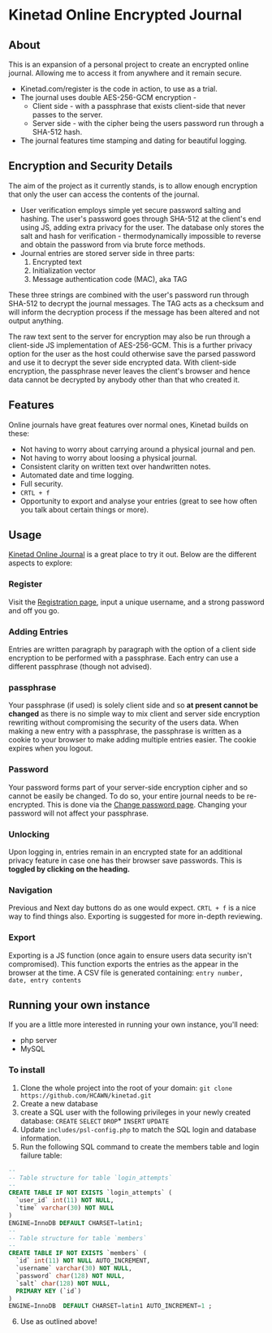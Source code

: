 # Kinetad Online Encrypted Journal
## About
This is an expansion of a personal project to create an encrypted online journal. Allowing me to access it from anywhere and it remain secure.
* Kinetad.com/register is the code in action, to use as a trial.
* The journal uses double AES-256-GCM encryption - 
	* Client side - with a passphrase that exists client-side that never passes to the server.
    * Server side - with the cipher being the users password run through a SHA-512 hash.
* The journal features time stamping and dating for beautiful logging.
## Encryption and Security Details
The aim of the project as it currently stands, is to allow enough encryption that only the user can access the contents of the journal.
* User verification employs simple yet secure password salting and hashing. The user's password goes through SHA-512 at the client's end using JS, adding extra privacy for the user. The database only stores the salt and hash for verification - thermodynamically impossible to reverse and obtain the password from via brute force methods.
* Journal entries are stored server side in three parts:
  1. Encrypted text
  1. Initialization vector
  1. Message authentication code (MAC), aka TAG

These three strings are combined with the user's password run through SHA-512 to decrypt the journal messages.
The TAG acts as a checksum and will inform the decryption process if the message has been altered and not output anything.

The raw text sent to the server for encryption may also be run through a client-side JS implementation of AES-256-GCM. This is a further privacy option for the user as the host could otherwise save the parsed password and use it to decrypt the sever side encrypted data. With client-side encryption, the passphrase never leaves the client's browser and hence data cannot be decrypted by anybody other than that who created it.

## Features
Online journals have great features over normal ones, Kinetad builds on these:
* Not having to worry about carrying around a physical journal and pen.
* Not having to worry about loosing a physical journal.
* Consistent clarity on written text over handwritten notes.
* Automated date and time logging.
* Full security.
* `CRTL + f`
* Opportunity to export and analyse your entries (great to see how often you talk about certain things or more).
## Usage
[Kinetad Online Journal](https://www.kinetad.com "Kinetad - open source online journal") is a great place to try it out. Below are the different aspects to explore:
### Register
Visit the [Registration page](https://www.kinetad.com/register "Kinetad - open source online journal"), input a unique username, and a strong password and off you go.
### Adding Entries
Entries are written paragraph by paragraph with the option of a client side encryption to be performed with a passphrase. Each entry can use a different passphrase (though not advised).
### passphrase
Your passphrase (if used) is solely client side and so **at present cannot be changed** as there is no simple way to mix client and server side encryption rewriting without compromising the security of the users data. When making a new entry with a passphrase, the passphrase is written as a cookie to your browser to make adding multiple entries easier. The cookie expires when you logout.
### Password 
Your password forms part of your server-side encryption cipher and so cannot be easily be changed. To do so, your entire journal needs to be re-encrypted. This is done via the [Change password page](https://kinetad.com/changepassword "Kinetad - open source online journal"). Changing your password will not affect your passphrase.
### Unlocking
Upon logging in, entries remain in an encrypted state for an additional privacy feature in case one has their browser save passwords. This is **toggled by clicking on the heading.**
### Navigation
Previous and Next day buttons do as one would expect. `CRTL + f` is a nice way to find things also. Exporting is suggested for more in-depth reviewing.
### Export
Exporting is a JS function (once again to ensure users data security isn't compromised). This function exports the entries as the appear in the browser at the time. A CSV file is generated containing:
`entry number, date, entry contents`
## Running your own instance
If you are a little more interested in running your own instance, you'll need:
* php server
* MySQL
### To install
1. Clone the whole project into the root of your domain: `git clone https://github.com/HCAWN/kinetad.git`
2. Create a new database
3. create a SQL user with the following privileges in your newly created database:
	 `CREATE`
	 `SELECT`
	 `DROP`*
	 `INSERT`
	 `UPDATE`
4. Update `includes/psl-config.php` to match the SQL login and database information.
5. Run the following SQL command to create the members table and login failure table:
```sql
--
-- Table structure for table `login_attempts`
--
CREATE TABLE IF NOT EXISTS `login_attempts` (
  `user_id` int(11) NOT NULL,
  `time` varchar(30) NOT NULL
)
ENGINE=InnoDB DEFAULT CHARSET=latin1;
--
-- Table structure for table `members`
--
CREATE TABLE IF NOT EXISTS `members` (
  `id` int(11) NOT NULL AUTO_INCREMENT,
  `username` varchar(30) NOT NULL,
  `password` char(128) NOT NULL,
  `salt` char(128) NOT NULL,
  PRIMARY KEY (`id`)
)
ENGINE=InnoDB  DEFAULT CHARSET=latin1 AUTO_INCREMENT=1 ;
```
6. Use as outlined above!
